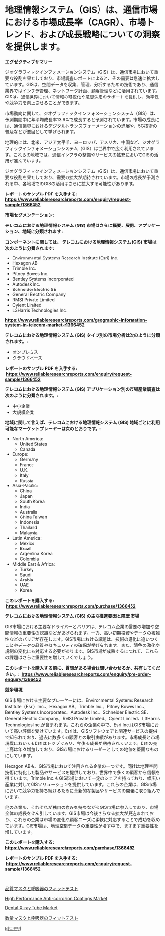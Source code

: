 <p><h1>地理情報システム（GIS）は、通信市場における市場成長率（CAGR）、市場トレンド、および成長戦略についての洞察を提供します。</h1></p><p><strong>エグゼクティブサマリー</strong></p>
<p><p>ジオグラフィックインフォメーションシステム（GIS）は、通信市場において重要な役割を果たしており、市場調査レポートによると、その需要は急速に拡大しています。GISは、空間データを収集、管理、分析するための技術であり、通信業界ではインフラ管理、ネットワーク計画、顧客管理などに活用されています。GISは、通信業界において情報の可視化や意思決定のサポートを提供し、効率性や競争力を向上させることができます。</p><p>市場動向に関して、ジオグラフィックインフォメーションシステム（GIS）は、予測期間中に年平均成長率13.9%で成長すると予測されています。市場の成長には、通信業界におけるデジタルトランスフォーメーションの進展や、5G技術の普及などが要因として挙げられます。</p><p>地理的には、北米、アジア太平洋、ヨーロッパ、アメリカ、中国など、ジオグラフィックインフォメーションシステム（GIS）は世界中で広く利用されています。これらの地域では、通信インフラの整備やサービスの拡充においてGISの活用が進んでいます。</p><p>ジオグラフィックインフォメーションシステム（GIS）は、通信市場において重要な役割を果たしており、需要の拡大が期待されています。市場の成長が予測される中、各地域でのGISの活用はさらに拡大する可能性があります。</p></p>
<p><strong>レポートのサンプル PDF を入手する: <a href="https://www.reliableresearchreports.com/enquiry/request-sample/1366452">https://www.reliableresearchreports.com/enquiry/request-sample/1366452</a></strong></p>
<p><strong>市場セグメンテーション:</strong></p>
<p><strong> テレコムにおける地理情報システム (GIS) 市場はさらに概要、展開、アプリケーション、地域に分類されます :</strong></p>
<p><strong>コンポーネントに関しては、 テレコムにおける地理情報システム (GIS) 市場は次のように分類されます: &nbsp;</strong></p>
<p><ul><li>Environmental Systems Research Institute (Esri) Inc.</li><li>Hexagon AB</li><li>Trimble Inc.</li><li>Pitney Bowes Inc.</li><li>Bentley Systems Incorporated</li><li>Autodesk Inc.</li><li>Schneider Electric SE</li><li>General Electric Company</li><li>RMSI Private Limited</li><li>Cyient Limited</li><li>L3Harris Technologies Inc.</li></ul></p>
<p><strong><a href="https://www.reliableresearchreports.com/geographic-information-system-in-telecom-market-r1366452">https://www.reliableresearchreports.com/geographic-information-system-in-telecom-market-r1366452</a></strong></p>
<p><strong> テレコムにおける地理情報システム (GIS) タイプ別の市場分析は次のように分類されます。:</strong></p>
<p><ul><li>オンプレミス</li><li>クラウドベース</li></ul></p>
<p><strong>レポートのサンプル PDF を入手する: &nbsp;<a href="https://www.reliableresearchreports.com/enquiry/request-sample/1366452">https://www.reliableresearchreports.com/enquiry/request-sample/1366452</a></strong></p>
<p><strong> テレコムにおける地理情報システム (GIS) アプリケーション別の市場産業調査は次のように分類されます。:</strong></p>
<p><ul><li>中小企業</li><li>大規模企業</li></ul></p>
<p><strong>地域に関して言えば、テレコムにおける地理情報システム (GIS) 地域ごとに利用可能なマーケットプレーヤーは次のとおりです。:</strong></p>
<p><ul>
    <li>
        North America:
        <ul>
            <li>United States</li>
            <li>Canada</li>
        </ul>
    </li>
    <li>
        Europe:
        <ul>
            <li>Germany</li>
            <li>France</li>
            <li>U.K.</li>
            <li>Italy</li>
            <li>Russia</li>
        </ul>
    </li>
    <li>
        Asia-Pacific:
        <ul>
            <li>China</li>
            <li>Japan</li>
            <li>South Korea</li>
            <li>India</li>
            <li>Australia</li>
            <li>China Taiwan</li>
            <li>Indonesia</li>
            <li>Thailand</li>
            <li>Malaysia</li>
        </ul>
    </li>
    <li>
        Latin America:
        <ul>
            <li>Mexico</li>
            <li>Brazil</li>
            <li>Argentina Korea</li>
            <li>Colombia</li>
        </ul>
    </li>
    <li>
        Middle East & Africa:
        <ul>
            <li>Turkey</li>
            <li>Saudi</li>
            <li>Arabia</li>
            <li>UAE</li>
            <li>Korea</li>
        </ul>
    </li>
    </ul></p>
<p><strong>このレポートを購入する: &nbsp;<a href="https://www.reliableresearchreports.com/purchase/1366452">https://www.reliableresearchreports.com/purchase/1366452</a></strong></p>
<p><strong>テレコムにおける地理情報システム (GIS) の主な推進要因と障壁 市場</strong></p>
<p><p>GIS市場における主要なドライバーとバリアは、テレコム企業の需要の増加や空間情報の重要性の認識などがあげられます。一方、高い初期投資やデータの複雑性などのバリアが存在します。GIS市場における課題は、技術の進化に追いつくことやデータの品質やセキュリティの確保が挙げられます。また、競争の激化や規制の変化にも対応する必要があります。GIS市場が成熟するにつれて、これらの課題はさらに重要性を増していくでしょう。</p></p>
<p><strong>このレポートを購入する前に、質問がある場合は問い合わせるか、共有してください。:&nbsp; <a href="https://www.reliableresearchreports.com/enquiry/pre-order-enquiry/1366452">https://www.reliableresearchreports.com/enquiry/pre-order-enquiry/1366452</a></strong></p>
<p><strong>競争環境</strong></p>
<p><p>GIS市場における主要なプレーヤーには、Environmental Systems Research Institute（Esri）Inc.、Hexagon AB、Trimble Inc.、Pitney Bowes Inc.、Bentley Systems Incorporated、Autodesk Inc.、Schneider Electric SE、General Electric Company、RMSI Private Limited、Cyient Limited、L3Harris Technologies Inc.が含まれます。これらの企業の中で、Esri Inc.はGIS市場において高い評価を受けています。Esriは、GISソフトウェアと関連サービスの提供で知られており、過去に数多くの顧客との取引実績があります。市場成長と市場規模においてもEsriはトップであり、今後も成長が期待されています。Esriの売上高は年々増加しており、GIS市場におけるリーダーとしての地位を堅固なものにしています。</p><p>Hexagon ABも、GIS市場において注目される企業の一つです。同社は地理空間技術に特化した製品やサービスを提供しており、世界中で多くの顧客から信頼を得ています。Trimble Inc.もGIS市場において一定のシェアを持っており、幅広い産業に対してGISソリューションを提供しています。これらの企業は、GIS市場において競争力を持ち続けるために革新的な製品やサービスの開発に取り組んでいます。</p><p>他の企業も、それぞれが独自の強みを持ちながらGIS市場に参入しており、市場全体の成長をけん引しています。GIS市場は今後さらなる拡大が見込まれており、これらの企業は市場の変化や顧客ニーズに柔軟に対応することで成功を収めています。GIS市場は、地理空間データの重要性が増す中で、ますます重要性を増しています。</p></p>
<p><strong>このレポートを購入する: &nbsp; <a href="https://www.reliableresearchreports.com/purchase/1366452">https://www.reliableresearchreports.com/purchase/1366452</a></strong></p>
<p><strong>レポートのサンプル PDF を入手する: &nbsp;<a href="https://www.reliableresearchreports.com/enquiry/request-sample/1366452">https://www.reliableresearchreports.com/enquiry/request-sample/1366452</a></strong><strong></strong></p>
<p>&nbsp;</p>
<p><p><a href="https://github.com/schmahlson/Market-Research-Report-List-1/blob/main/877634188083.md">品質マスクと呼吸器のフィットテスト</a></p><p><a href="https://github.com/arionmp/Market-Research-Report-List-3/blob/main/high-performance-anti-corrosion-coatings-market.md">High Performance Anti-corrosion Coatings Market</a></p><p><a href="https://github.com/SheilaBruen2023/Market-Research-Report-List-1/blob/main/dental-x-ray-tube-market.md">Dental X-ray Tube Market</a></p><p><a href="https://github.com/roulaayoub-saad/Market-Research-Report-List-1/blob/main/271917288082.md">数量マスクと呼吸器のフィットテスト</a></p><p><a href="https://medium.com/@stanleylyittle554467/%EB%B9%84%ED%8A%B8%EC%BD%94%EC%9D%B8-%EC%8B%9C%EC%9E%A5-%ED%86%B5%EC%B0%B0-2024%EB%85%84%EB%B6%80%ED%84%B0-2031%EB%85%84%EA%B9%8C%EC%A7%80%EC%9D%98-%EC%8B%9C%EC%9E%A5-%EB%8F%99%ED%96%A5-%EC%84%B1%EC%9E%A5-%EC%98%88%EC%B8%A1-39925468c015">비트코인</a></p></p>